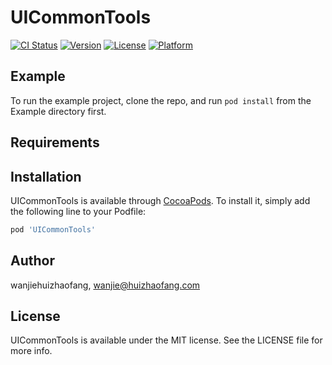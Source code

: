 # UICommonTools

[![CI Status](http://img.shields.io/travis/wanjiehuizhaofang/UICommonTools.svg?style=flat)](https://travis-ci.org/wanjiehuizhaofang/UICommonTools)
[![Version](https://img.shields.io/cocoapods/v/UICommonTools.svg?style=flat)](http://cocoapods.org/pods/UICommonTools)
[![License](https://img.shields.io/cocoapods/l/UICommonTools.svg?style=flat)](http://cocoapods.org/pods/UICommonTools)
[![Platform](https://img.shields.io/cocoapods/p/UICommonTools.svg?style=flat)](http://cocoapods.org/pods/UICommonTools)

## Example

To run the example project, clone the repo, and run `pod install` from the Example directory first.

## Requirements

## Installation

UICommonTools is available through [CocoaPods](http://cocoapods.org). To install
it, simply add the following line to your Podfile:

```ruby
pod 'UICommonTools'
```

## Author

wanjiehuizhaofang, wanjie@huizhaofang.com

## License

UICommonTools is available under the MIT license. See the LICENSE file for more info.
